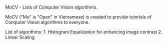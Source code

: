 MoCV - Lists of Computer Vision algorithms. 

MoCV ("Mo" is "Open" in Vietnamese) is created to provide tutorials of Computer Vision algorithms to everyone. 

List of algorithms:
	1. Histogram Equalization for enhancing image contrast
	2. Linear Scaling 
